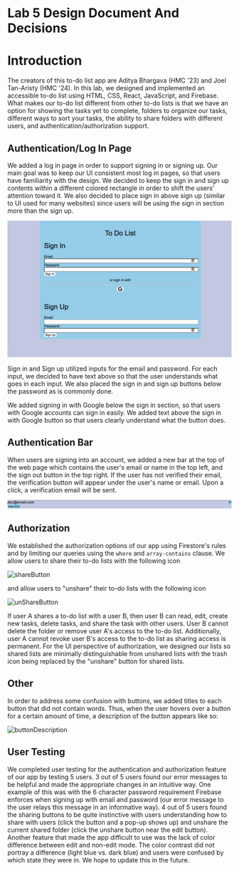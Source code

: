 # Lab 5 Design Document And Decisions

# Introduction
The creators of this to-do list app are Aditya Bhargava (HMC '23) and Joel Tan-Aristy (HMC '24). In this lab, 
we designed and implemented an accessible to-do list using HTML, CSS, React, JavaScript, and Firebase. What makes our 
to-do list different from other to-do lists is that we have an option for showing the tasks yet to complete, folders to 
organize our tasks, different ways to sort your tasks, the ability to share folders with different users, and 
authentication/authorization support. 

## Authentication/Log In Page
We added a log in page in order to support signing in or signing up. Our main goal was to keep our UI consistent most 
log in pages, so that users have familiarity with the design. We decided to keep the sign in and sign up contents within
a different colored rectangle in order to shift the users' attention toward it. We also decided to place sign in above 
sign up (similar to UI used for many websites) since users will be using the sign in section more than the sign up.

![login-Page](login-Page.png)

Sign in and Sign up utilized inputs for the email and password. For each input, we decided to have text above so that 
the user understands what goes in each input. We also placed the sign in and sign up buttons below the password as is 
commonly done.

We added signing in with Google below the sign in section, so that users with Google accounts can sign in easily. We 
added text above the sign in with Google button so that users clearly understand what the button does.

## Authentication Bar
When users are signing into an account, we added a new bar at the top of the web page which contains the user's email or
name in the top left, and the sign out button in the top right. If the user has not verified their email, the verification
button will appear under the user's name or email. Upon a click, a verification email will be sent.

![authBar](auth-bar.png)

## Authorization
We established the authorization options of our app using Firestore's rules and by limiting our queries using the 
```where``` and ```array-contains``` clause. We allow users to share their to-do lists with the following icon

![shareButton](shareButton.png) 

and allow users to "unshare" their to-do lists with the following icon

![unShareButton](unShareButton.png)

If user A shares a to-do list with a user B, then user B can read, edit, create new tasks, delete tasks, and share the task with 
other users. User B cannot delete the folder or remove user A's access to the to-do list. Additionally, user A cannot revoke 
user B's access to the to-do list as sharing access is permanent. For the UI perspective of authorization, we designed our lists 
so shared lists are minimally distinguishable from unshared lists with the trash icon being replaced by the "unshare" button for 
shared lists. 

## Other
In order to address some confusion with buttons, we added titles to each button that did not contain words. Thus, when 
the user hovers over a button for a certain amount of time, a description of the button appears like so:

![buttonDescription](button-decription.png)


## User Testing
We completed user testing for the authentication and authorization feature of our app by testing 5 users. 
3 out of 5 users found our error messages to be helpful and made the appropriate changes in an intuitive way. 
One example of this was with the 6 character password requirement Firebase enforces when signing up with email and password 
(our error message to the user relays this message in an informative way). 4 out of 5 users found the sharing buttons to be 
quite instinctive with users understanding how to share with users (click the button and a pop-up shows up) and unshare the current 
shared folder (click the unshare button near the edit button). Another feature that made the app difficult to use was the 
lack of color difference between edit and non-edit mode. The color contrast did not portray a difference (light blue vs. 
dark blue) and users were confused by which state they were in. We hope to update this in the future. 


